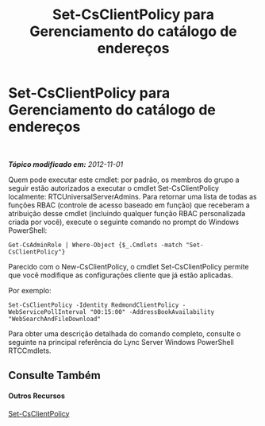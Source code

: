 ﻿---
title: Set-CsClientPolicy para Gerenciamento do catálogo de endereços
TOCTitle: Set-CsClientPolicy para Gerenciamento do catálogo de endereços
ms:assetid: e7788bea-606f-481a-a3a4-1855ac028493
ms:mtpsurl: https://technet.microsoft.com/pt-br/library/Gg429723(v=OCS.15)
ms:contentKeyID: 49308440
ms.date: 05/19/2016
mtps_version: v=OCS.15
ms.translationtype: HT
---

# Set-CsClientPolicy para Gerenciamento do catálogo de endereços

 

_**Tópico modificado em:** 2012-11-01_

Quem pode executar este cmdlet: por padrão, os membros do grupo a seguir estão autorizados a executar o cmdlet Set-CsClientPolicy localmente: RTCUniversalServerAdmins. Para retornar uma lista de todas as funções RBAC (controle de acesso baseado em função) que receberam a atribuição desse cmdlet (incluindo qualquer função RBAC personalizada criada por você), execute o seguinte comando no prompt do Windows PowerShell:

    Get-CsAdminRole | Where-Object {$_.Cmdlets -match "Set-CsClientPolicy"}

Parecido com o New-CsClientPolicy, o cmdlet Set-CsClientPolicy permite que você modifique as configurações cliente que já estão aplicadas.

Por exemplo:

    Set-CsClientPolicy -Identity RedmondClientPolicy -WebServicePollInterval "00:15:00" -AddressBookAvailability "WebSearchAndFileDownload"

Para obter uma descrição detalhada do comando completo, consulte o seguinte na principal referência do Lync Server Windows PowerShell RTCCmdlets.

## Consulte Também

#### Outros Recursos

[Set-CsClientPolicy](set-csclientpolicy.md)

